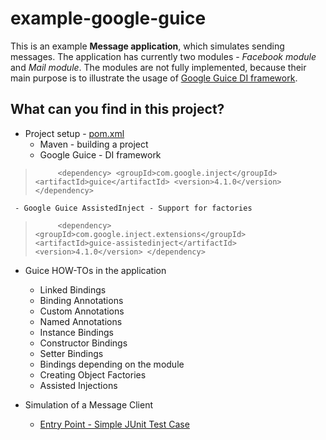 example-google-guice
===========================
This is an example **Message application**, which simulates sending messages.  The application has currently two modules - *Facebook module* and *Mail module*. The modules are not fully implemented, because their main purpose is to illustrate the usage of [Google Guice DI framework](https://github.com/google/guice/wiki/GettingStarted).


What can you find in this project?
----------------------------------------------
 - Project setup - [pom.xml](https://github.com/Iretha/tutorials/blob/master/example-google-guice/pom.xml)
	 - Maven - building a project
	 - Google Guice - DI framework
> `		<dependency>
			<groupId>com.google.inject</groupId>
			<artifactId>guice</artifactId>
			<version>4.1.0</version>
		</dependency>`
		
	 - Google Guice AssistedInject - Support for factories 
> `		<dependency>
		<groupId>com.google.inject.extensions</groupId>
			<artifactId>guice-assistedinject</artifactId>
			<version>4.1.0</version>
		</dependency>`

 - Guice HOW-TOs in the application
	 - Linked Bindings
	 - Binding Annotations
	 - Custom Annotations
	 - Named Annotations
	 - Instance Bindings
	 - Constructor Bindings
	 - Setter Bindings
	 - Bindings depending on the module
	 - Creating Object Factories
	 - Assisted Injections
	 
 - Simulation of a Message Client
	 - [Entry Point - Simple JUnit Test Case](https://github.com/Iretha/tutorials/blob/master/example-google-guice/src/test/java/com/smdev/guice/msg/MessageAppTest.java)
